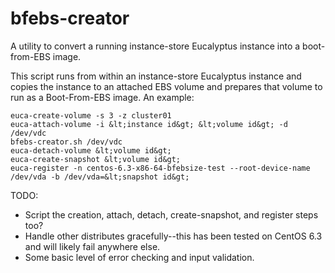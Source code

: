 bfebs-creator
=============

A utility to convert a running instance-store Eucalyptus instance into a boot-from-EBS image.

This script runs from within an instance-store Eucalyptus instance and copies the instance to
an attached EBS volume and prepares that volume to run as a Boot-From-EBS image. An example:

	euca-create-volume -s 3 -z cluster01
	euca-attach-volume -i &lt;instance id&gt; &lt;volume id&gt; -d /dev/vdc
	bfebs-creator.sh /dev/vdc
	euca-detach-volume &lt;volume id&gt;
	euca-create-snapshot &lt;volume id&gt;
	euca-register -n centos-6.3-x86-64-bfebsize-test --root-device-name /dev/vda -b /dev/vda=&lt;snapshot id&gt;

TODO:

- Script the creation, attach, detach, create-snapshot, and register steps too?
- Handle other distributes gracefully--this has been tested on CentOS 6.3 and will likely fail anywhere else.
- Some basic level of error checking and input validation.
